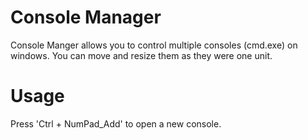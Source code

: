 # Console Manager
Console Manger allows you to control multiple consoles (cmd.exe) on windows. You can move and resize them as they were one unit.

# Usage
Press 'Ctrl + NumPad_Add' to open a new console.
